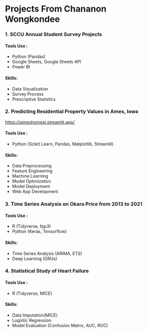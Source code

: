 # Projects From Chananon Wongkondee
### 1. SCCU Annual Student Survey Projects

#### Tools Use : 
- Python (Pandas)
- Google Sheets, Google Sheets API
- Power BI
#### Skills:
- Data Visualization
- Survey Process
- Prescriptive Statistics

### 2. Predicting Residential Property Values in Ames, Iowa
https://aimeshomeai.streamlit.app/
#### Tools Use :
- Python (Scikit Learn, Pandas, Matplotlib, Streamlit)
#### Skills: 
- Data Preprocessing
- Feature Engineering
- Machine Learning
- Model Optimization
- Model Deployment
- Web App Development

### 3. Time Series Analysis on Okara Price from 2013 to 2021
#### Tools Use :
- R (Tidyverse, fpp3)
- Python (Keras, Tensorflow)
#### Skills: 
- Time Series Analysis (ARIMA, ETS)
- Deep Learning (GRUs)

### 4. Statistical Study of Heart Failure 	
#### Tools Use :
- R (Tidyverse, MICE)
#### Skills: 
- Data Imputation(MICE)
- Logistic Regression
- Model Evaluation (Confusion Matrix, AUC, ROC)
